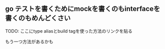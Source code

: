 ## go テストを書くためにmockを書くのもinterfaceを書くのもめんどくさい

TODO: ここにtype aliasとbuild tagを使った方法のリンクを貼る

もう一つ方法があるかも


